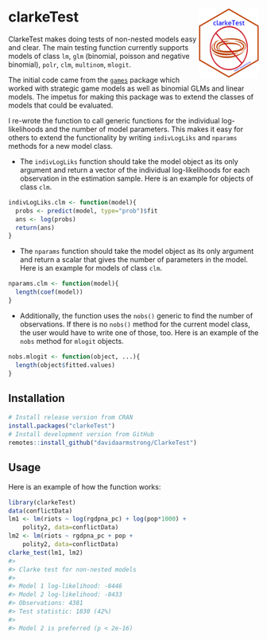 
<!-- README.md is generated from README.Rmd. Please edit that file -->

# clarkeTest <img src="man/figures/ct_sticker.png" align="right" alt="" width="120" />

ClarkeTest makes doing tests of non-nested models easy and clear. The
main testing function currently supports models of class `lm`, `glm`
(binomial, poisson and negative binomial), `polr`, `clm`, `multinom`,
`mlogit`.

The initial code came from the
[`games`](https://github.com/brentonk/games) package which worked with
strategic game models as well as binomial GLMs and linear models. The
impetus for making this package was to extend the classes of models that
could be evaluated.

I re-wrote the function to call generic functions for the individual
log-likelihoods and the number of model parameters. This makes it easy
for others to extend the functionality by writing `indivLogLiks` and
`nparams` methods for a new model class.

  - The `indivLogLiks` function should take the model object as its only
    argument and return a vector of the individual log-likelihoods for
    each observation in the estimation sample. Here is an example for
    objects of class `clm`.

<!-- end list -->

``` r
indivLogLiks.clm <- function(model){
  probs <- predict(model, type="prob")$fit
  ans <- log(probs)
  return(ans)
}
```

  - The `nparams` function should take the model object as its only
    argument and return a scalar that gives the number of parameters in
    the model. Here is an example for models of class `clm`.

<!-- end list -->

``` r
nparams.clm <- function(model){
  length(coef(model))
}
```

  - Additionally, the function uses the `nobs()` generic to find the
    number of observations. If there is no `nobs()` method for the
    current model class, the user would have to write one of those, too.
    Here is an example of the `nobs` method for `mlogit` objects.

<!-- end list -->

``` r
nobs.mlogit <- function(object, ...){
  length(object$fitted.values)
}
```

## Installation

``` r
# Install release version from CRAN
install.packages("clarkeTest")
# Install development version from GitHub
remotes::install_github("davidaarmstrong/ClarkeTest")
```

## Usage

Here is an example of how the function works:

``` r
library(clarkeTest)
data(conflictData)
lm1 <- lm(riots ~ log(rgdpna_pc) + log(pop*1000) + 
    polity2, data=conflictData)
lm2 <- lm(riots ~ rgdpna_pc + pop + 
    polity2, data=conflictData)
clarke_test(lm1, lm2)
#> 
#> Clarke test for non-nested models
#> 
#> Model 1 log-likelihood: -8446
#> Model 2 log-likelihood: -8433
#> Observations: 4381
#> Test statistic: 1830 (42%)
#> 
#> Model 2 is preferred (p < 2e-16)
```

